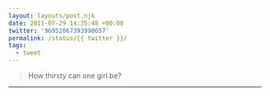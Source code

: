 ```yaml
---
layout: layouts/post.njk
date: 2011-07-29 14:35:48 +00:00
twitter: '96952067393990657'
permalink: /status/{{ twitter }}/
tags: 
  - tweet
---
```


> How thirsty can one girl be?

---
